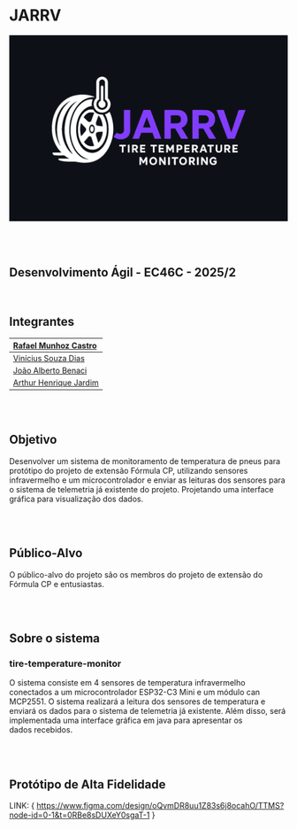 # JARRV
<div align="left">
  <picture>
    <!-- Dark mode image -->
    <source srcset="imagens/LogoJARRVofc-dark.png" media="(prefers-color-scheme: dark)" />
    <!-- Light mode image -->
    <source srcset="imagens/LogoJARRVofc.png" media="(prefers-color-scheme: light)" />
    <!-- Default/fallback image -->
    <img src="imagens/LogoJARRVofc-dark.png" alt="Logo" width="800"/>
  </picture>
</div>

<br><br>

## Desenvolvimento Ágil - EC46C - 2025/2

<br>

## Integrantes
| [Rafael Munhoz Castro](https://github.com/RafinhaW74)   |
|:--------|
| [Vinícius Souza Dias](https://github.com/vinicius-10) |
| [João Alberto Benaci](https://github.com/k7vinilstorage) |
| [Arthur Henrique Jardim](https://github.com/arthur-hj)  |


<br><br>

## Objetivo
Desenvolver um sistema de monitoramento de temperatura de pneus para protótipo do projeto de extensão Fórmula CP, utilizando sensores infravermelho e um microcontrolador e enviar as leituras dos sensores para o sistema de telemetria já existente do projeto. Projetando uma interface gráfica para visualização dos dados.

<br><br>

## Público-Alvo
O público-alvo do projeto são os membros do projeto de extensão do Fórmula CP e entusiastas.

<br><br>

## Sobre o sistema
### tire-temperature-monitor
O sistema consiste em 4 sensores de temperatura infravermelho conectados a um microcontrolador ESP32-C3 Mini e um módulo can MCP2551. O sistema realizará a leitura dos sensores de temperatura e enviará os dados para o sistema de telemetria já existente. Além disso, será implementada uma interface gráfica em java para apresentar os dados recebidos.

<br><br>

## Protótipo de Alta Fidelidade
LINK: { https://www.figma.com/design/oQvmDR8uu1Z83s6j8ocahO/TTMS?node-id=0-1&t=0RBe8sDUXeY0sgaT-1 }
